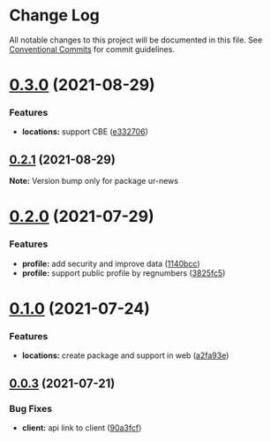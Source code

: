 # Change Log

All notable changes to this project will be documented in this file.
See [Conventional Commits](https://conventionalcommits.org) for commit guidelines.

# [0.3.0](https://github.com/RedJanvier/ur-news/compare/v0.2.0...v0.3.0) (2021-08-29)


### Features

* **locations:** support CBE ([e332706](https://github.com/RedJanvier/ur-news/commit/e332706d0d0025e635801454d9e14b1addd55454))





## [0.2.1](https://github.com/RedJanvier/ur-news/compare/v0.2.0...v0.2.1) (2021-08-29)

**Note:** Version bump only for package ur-news





# [0.2.0](https://github.com/RedJanvier/ur-news/compare/v0.1.0...v0.2.0) (2021-07-29)


### Features

* **profile:** add security and improve data ([1140bcc](https://github.com/RedJanvier/ur-news/commit/1140bccb4ab5174d28be4973e50015f1197888c2))
* **profile:** support public profile by regnumbers ([3825fc5](https://github.com/RedJanvier/ur-news/commit/3825fc587544608663bd1553f787da083877063d))





# [0.1.0](https://github.com/RedJanvier/ur-news/compare/v0.0.3...v0.1.0) (2021-07-24)


### Features

* **locations:** create package and support in web ([a2fa93e](https://github.com/RedJanvier/ur-news/commit/a2fa93ef98930043bed260f91b767bdb404d6791))





## [0.0.3](https://github.com/RedJanvier/ur-news/compare/v0.0.2...v0.0.3) (2021-07-21)


### Bug Fixes

* **client:** api link to client ([90a3fcf](https://github.com/RedJanvier/ur-news/commit/90a3fcf191b7831f83527c0f349bda79ea521bfb))
